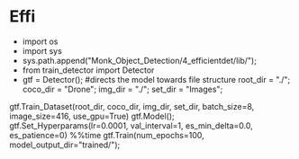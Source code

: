 # Effi

- import os
- import sys
- sys.path.append("Monk_Object_Detection/4_efficientdet/lib/");
- from train_detector import Detector
- gtf = Detector();
#directs the model towards file structure
root_dir = "./";
coco_dir = "Drone";
img_dir = "./";
set_dir = "Images";

gtf.Train_Dataset(root_dir, coco_dir, img_dir, set_dir, batch_size=8, image_size=416, use_gpu=True)
gtf.Model();
gtf.Set_Hyperparams(lr=0.0001, val_interval=1, es_min_delta=0.0, es_patience=0)
%%time
gtf.Train(num_epochs=100, model_output_dir="trained/");

